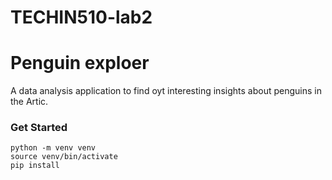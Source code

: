 # TECHIN510-lab2
# Penguin exploer
A data analysis application to find oyt interesting insights about penguins in the Artic.

### Get Started
```
python -m venv venv
source venv/bin/activate
pip install 